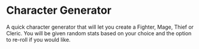 # Character Generator

A quick character generator that will let you create a Fighter, Mage, Thief or Cleric. You will be given random stats based on your choice and the option to re-roll if you would like.
